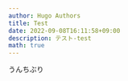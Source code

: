 ```yaml
---
author: Hugo Authors
title: Test
date: 2022-09-08T16:11:58+09:00
description: テスト-test
math: true
---
```


うんちぶり
